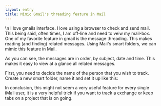 ```yaml
---
layout: entry
title: Mimic Gmail's threading feature in Mail
---
```


\n    I love gmails interface. I love using a browser to check and send mail.  This being said, often times, I am off-line and need to veiw my mail-box.  One of my favorite feature in gmail is the message threading.  This makes reading (and finding) related messages.  Using Mail's smart folders, we can mimic this feature in Mail.

As you can see, the messages are in order, by subject, date and time.  This makes it easy to view at a glance all related messages.

First, you need to decide the name of the person that you wish to track.  Create a new smart folder, name it and set it up like this:

In conclusion, this might not seem a very useful feature for every single iMail user, it is a very helpful trick if you want to track a exchange or keep tabs on a project that is on going.
  
